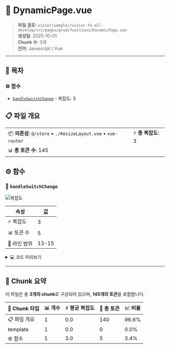 # 📄 DynamicPage.vue

> **파일 경로**: `vizier(sample)/vizier-fe-all-develop/src/pages/prod/functions/DynamicPage.vue`  
> **생성일**: 2025-10-01  
> **Chunk 수**: 3개  
> **언어**: Javascript / Vue
---

## 📑 목차

### ⚙️ 함수
- [`handleSwitchChange`](#function-handleswitchchange) - 복잡도: 3


## 📋 파일 개요

| | |
|--|--|
| 📦 **의존성**: `@/store` • `./ResizeLayout.vue` • `vue-router` | ⚡ **총 복잡도**: 3 |
| 📊 **총 토큰 수**: 145 |  |




## ⚙️ 함수

### <a id="function-handleswitchchange"></a>🔧 `handleSwitchChange`

![복잡도](https://img.shields.io/badge/복잡도-3-green)

| 속성 | 값 |
|------|----|
| ⚡ 복잡도 | 3 |
| 📊 토큰 수 | 5 |
| 📍 라인 범위 | 13-15 |





<details>
<summary>💻 코드 미리보기</summary>

```javascript
function handleSwitchChange() {
  menuStore.setIsShowDetailLayout(isToggled.value);
}...
```

**Chunk 메타데이터**
- 🆔 **ID**: `4007955731c1`
- 🏷️ **태그**: `function, javascript`

</details>

---



## 🧩 Chunk 요약

이 파일은 총 **3개의 chunk**로 구성되어 있으며, **145개의 토큰**을 포함합니다.

| 🧩 Chunk 타입 | 📊 개수 | ⚡ 평균 복잡도 | 📝 총 토큰 | 📈 비율 |
|---------------|--------|-------------|----------|--------|
| 📋 파일 개요 | 1 | 0.0 | 140 | 96.6% |
| template | 1 | 0.0 | 0 | 0.0% |
| ⚙️ 함수 | 1 | 3.0 | 5 | 3.4% |

